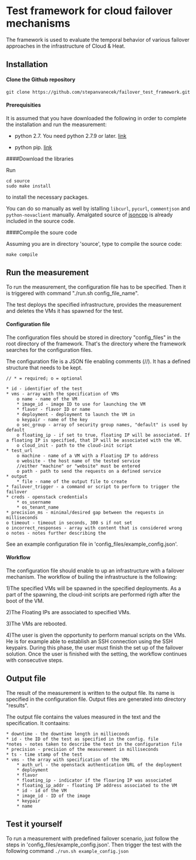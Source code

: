 Test framework for cloud failover mechanisms
============================================

The framework is used to evaluate the temporal behavior of various failover approaches in the infrastructure of Cloud & Heat.

Installation
------------

#### Clone the Github repository

``` {.sourceCode .bash}
git clone https://github.com/stepanvanecek/failover_test_framework.git
``` 

#### Prerequisities

It is assumed that you have downloaded the following in order to complete the installation and run the measurement:

- python 2.7. You need python 2.7.9 or later. [link](https://www.python.org/downloads/)

- python pip. [link](https://pypi.python.org/pypi/pip)

####Download the libraries

Run

``` {.sourceCode .bash}
cd source
sudo make install
``` 

to install the necessary packages.

You can do so manually as well by istalling `libcurl`, `pycurl`, `commentjson` and `python-novaclient` manually. Amalgated source of [jsoncpp](http://jsoncpp.sourceforge.net/) is already included in the source code.

####Compile the soure code

Assuming you are in directory 'source', type to compile the source code:

``` {.sourceCode .bash}
make compile
``` 

Run the measurement
-------------------

To run the measurement, the configuration file has to be specified. Then it is triggered with command "./run.sh config_file_name".

The test deploys the specified infrastructure, provides the measurement and deletes the VMs it has spawned for the test.


#### Configuration file

The configuration files should be stored in directory "config_files" in the root directory of the framework. That's the directory where the framework searches for the configuration files.

The configuration file is a JSON file enabling comments (//). It has a defined structure that needs to be kept.

~~~
// * = required; o = optional

* id - identifier of the test
* vms - array with the specification of VMs
	o name - name of the VM
	* image_id - image ID to use for launching the VM
	* flavor - flavor ID or name
	* deployment - deployment to launch the VM in
	o keypair - name of the key
	o sec_group - array of security group names, "default" is used by default
	o floating_ip - if set to true, floating IP will be associated. If a floating IP is specified, that IP will be associated with the VM.
	o cloud_init - path to the cloud-init script
* test_url
	o machine - name of a VM with a Floating IP to address
	o website - the host name of the tested service
	//either "machine" or "website" must be entered
	o path - path to send the requests on a defined service
* output
	* file - name of the output file to create
* failover_trigger - a command or script to perform to trigger the failover
* creds - openstack credentials
	* os_username
	* os_tenant_name
* precision_ms - minimal/desired gap between the requests in milliseconds
o timeout - timeout in seconds, 300 s if not set
o incorrect_responses - array with content that is considered wrong
o notes - notes further describing the
~~~

See an example configuration file in 'config_files/example_config.json'.

#### Workflow

The configuration file should enable to up an infrastructure with a failover mechanism. The workflow of builing the infrastructure is the following:

1)The specified VMs will be spawned in the specified deployments. As a part of the spawning, the cloud-init scripts are performed rigth after the boot of the VM.

2)The Floating IPs are associated to specified VMs.

3)The VMs are rebooted.

4)The user is given the opportunity to perform manual scripts on the VMs. He is for example able to establish an SSH connection using the SSH keypairs. During this phase, the user must finish the set up of the failover solution. Once the user is finished with the setting, the workflow continues with consecutive steps.


Output file
-----------

 The result of the measurement is written to the output file. Its name is specified in the configuration file. Output files are generated into directory "results".

 The output file contains the values measured in the text and the specification. It contaains:

~~~
* downtime - the downtime length in millieconds
* id - the ID of the test as specified in the config. file
*notes - notes taken to describe the test in the configuration file
* precision - precision of the measurement in milliseconds
* ts - time stamp of the test
* vms - the array with specification of the VMs
 	* auth_url - the openstack authentication URL of the deployment
 	* deployment
 	* flavor
 	* floating_ip - indicator if the floaring IP was associated
 	* floating_ip_addr - floating IP address associated to the VM
 	* id - id of the VM
 	* image_id - ID of the image
 	* keypair
 	* name
~~~


Test it yourself
----------------

To run a measurement with predefined failover scenario, just follow the steps in 'config_files/example_config.json'. Then trigger the test with the following command `./run.sh example_config.json`
